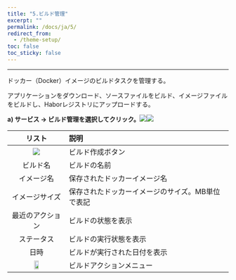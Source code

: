 ```yaml
---
title: "5.ビルド管理"
excerpt: ""
permalink: /docs/ja/5/
redirect_from:
  - /theme-setup/
toc: false
toc_sticky: false
---
```



---

ドッカー（Docker）イメージのビルドタスクを管理する。

アプリケーションをダウンロード、ソースファイルをビルド、イメージファイルをビルドし、Haborレジストリにアップロードする。

**a\) サービス → ビルド管理を選択してクリック。**![](/assets/JP/2.5/3.2_1.png)![](/assets/JP/2.5/3.2_2.png)

| **リスト** | **説明** |
| :---: | :--- |
| ![](/assets/JP/2.5/3.2_3.png) | ビルド作成ボタン |
| ビルド名 | ビルドの名前 |
| イメージ名 | 保存されたドッカーイメージ名 |
| イメージサイズ | 保存されたドッカーイメージのサイズ。MB単位で表記 |
| 最近のアクション | ビルドの状態を表示 |
| ステータス | ビルドの実行状態を表示 |
| 日時 | ビルドが実行された日付を表示 |
| <img src="/assets/EN/2.5/3.2_4.png" width="30%" /> | ビルドアクションメニュー |



